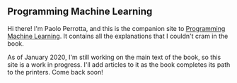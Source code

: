 ## Programming Machine Learning

Hi there! I'm Paolo Perrotta, and this is the companion site to [Programming Machine Learning](https://pragprog.com/book/pplearn). It contains all the explanations that I couldn't cram in the book.

As of January 2020, I'm still working on the main text of the book, so this site is a work in progress. I'll add articles to it as the book completes its path to the printers. Come back soon!
